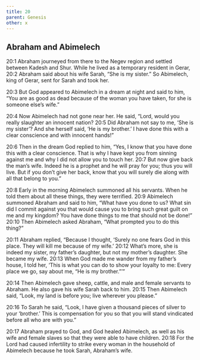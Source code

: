 ```yaml
---
title: 20
parent: Genesis
other: x
---
```


## Abraham and Abimelech

<a name="20:1">20:1</a> Abraham journeyed from there to the Negev region and settled between Kadesh and Shur. While he lived as a temporary resident in Gerar, <a name="20:2">20:2</a> Abraham said about his wife Sarah, “She is my sister.” So Abimelech, king of Gerar, sent for Sarah and took her.

<a name="20:3">20:3</a> But God appeared to Abimelech in a dream at night and said to him, “You are as good as dead because of the woman you have taken, for she is someone else’s wife.”

<a name="20:4">20:4</a> Now Abimelech had not gone near her. He said, “Lord, would you really slaughter an innocent nation? <a name="20:5">20:5</a> Did Abraham not say to me, ‘She is my sister’? And she herself said, ‘He is my brother.’ I have done this with a clear conscience and with innocent hands!”

<a name="20:6">20:6</a> Then in the dream God replied to him, “Yes, I know that you have done this with a clear conscience. That is why I have kept you from sinning against me and why I did not allow you to touch her. <a name="20:7">20:7</a> But now give back the man’s wife. Indeed he is a prophet and he will pray for you; thus you will live. But if you don’t give her back, know that you will surely die along with all that belong to you.”

<a name="20:8">20:8</a> Early in the morning Abimelech summoned all his servants. When he told them about all these things, they were terrified. <a name="20:9">20:9</a> Abimelech summoned Abraham and said to him, “What have you done to us? What sin did I commit against you that would cause you to bring such great guilt on me and my kingdom? You have done things to me that should not be done!” <a name="20:10">20:10</a> Then Abimelech asked Abraham, “What prompted you to do this thing?”

<a name="20:11">20:11</a> Abraham replied, “Because I thought, ‘Surely no one fears God in this place. They will kill me because of my wife.’ <a name="20:12">20:12</a> What’s more, she is indeed my sister, my father’s daughter, but not my mother’s daughter. She became my wife. <a name="20:13">20:13</a> When God made me wander from my father’s house, I told her, ‘This is what you can do to show your loyalty to me: Every place we go, say about me, “He is my brother.”’”

<a name="20:14">20:14</a> Then Abimelech gave sheep, cattle, and male and female servants to Abraham. He also gave his wife Sarah back to him. <a name="20:15">20:15</a> Then Abimelech said, “Look, my land is before you; live wherever you please.”

<a name="20:16">20:16</a> To Sarah he said, “Look, I have given a thousand pieces of silver to your ‘brother.’ This is compensation for you so that you will stand vindicated before all who are with you.”

<a name="20:17">20:17</a> Abraham prayed to God, and God healed Abimelech, as well as his wife and female slaves so that they were able to have children. <a name="20:18">20:18</a> For the Lord had caused infertility to strike every woman in the household of Abimelech because he took Sarah, Abraham’s wife.
